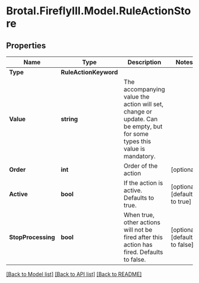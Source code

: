 # Brotal.FireflyIII.Model.RuleActionStore

## Properties

Name | Type | Description | Notes
------------ | ------------- | ------------- | -------------
**Type** | **RuleActionKeyword** |  | 
**Value** | **string** | The accompanying value the action will set, change or update. Can be empty, but for some types this value is mandatory. | 
**Order** | **int** | Order of the action | [optional] 
**Active** | **bool** | If the action is active. Defaults to true. | [optional] [default to true]
**StopProcessing** | **bool** | When true, other actions will not be fired after this action has fired. Defaults to false. | [optional] [default to false]

[[Back to Model list]](../../README.md#documentation-for-models) [[Back to API list]](../../README.md#documentation-for-api-endpoints) [[Back to README]](../../README.md)

